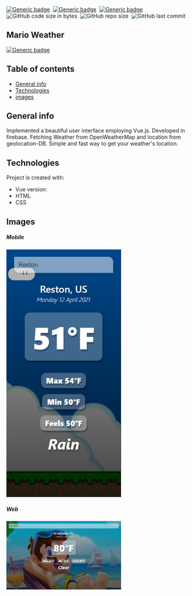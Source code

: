 [![Generic badge](https://img.shields.io/badge/Code-Vue-green.svg)](https://shields.io/)&nbsp; [![Generic badge](https://img.shields.io/badge/Code-CSS-red.svg)](https://shields.io/)&nbsp; [![Generic badge](https://img.shields.io/badge/Code-HTML-yellow.svg)](https://shields.io/)&nbsp; ![GitHub code size in bytes](https://img.shields.io/github/languages/code-size/MarioR9/MarioWeather)&nbsp; ![GitHub repo size](https://img.shields.io/github/repo-size/MarioR9/MarioWeather?color=g&label=Repo%20Size)&nbsp; ![GitHub last commit](https://img.shields.io/github/last-commit/MarioR9/MarioWeather)

## Mario Weather
[![Generic badge](https://img.shields.io/badge/Demo-Live-red.svg)](https://marioweather-666ca.web.app/)&nbsp;

## Table of contents
* [General info](#general-info)
* [Technologies](#technologies)
* [images](#images)

## General info

Implemented a beautiful user interface employing Vue.js.
Developed in firebase.
Fetching Weather from OpenWeatherMap and location from geolocation-DB. Simple and fast way to get your weather's location.
	
## Technologies

Project is created with:
* Vue version: 
* HTML
* CSS


## Images

##### Mobile
<img src="images/weather_mobie_view.PNG" width="300"> 

##### Web 
<img src="images/web_view.PNG/" width="300"> 



